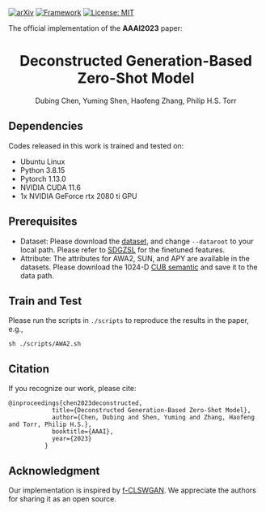 [![arXiv](https://img.shields.io/badge/stat.ML-arXiv%3A2204.11280-B31B1B.svg)](https://arxiv.org/abs/2204.11280)
[![Framework](https://img.shields.io/badge/PyTorch-%23EE4C2C.svg?&logo=PyTorch&logoColor=white)](https://pytorch.org/)
[![License: MIT](https://img.shields.io/badge/License-MIT-yellow.svg)](https://github.com/git/git-scm.com/blob/main/MIT-LICENSE.txt)

The official implementation of the **AAAI2023** paper:

<div align="center">
<h1>
<b>
Deconstructed Generation-Based Zero-Shot Model
</b>
</h1>
</div>

<div align="center">
Dubing Chen, Yuming Shen, Haofeng Zhang, Philip H.S. Torr
</div>

## Dependencies
Codes released in this work is trained and tested on:
- Ubuntu Linux
- Python 3.8.15
- Pytorch 1.13.0
- NVIDIA CUDA 11.6
- 1x NVIDIA GeForce rtx 2080 ti GPU
## Prerequisites
- Dataset: Please download the [dataset](https://www.mpi-inf.mpg.de/departments/computer-vision-and-machine-learning/research/zero-shot-learning/zero-shot-learning-the-good-the-bad-and-the-ugly), and change `--dataroot` to your local path. Please refer to [SDGZSL](https://github.com/uqzhichen/SDGZSL) for the finetuned features.
- Attribute: The attributes for AWA2, SUN, and APY are available in the datasets. Please download the 1024-D [CUB semantic](https://github.com/Hanzy1996/CE-GZSL) and save it to the data path.

## Train and Test
Please run the scripts in `./scripts` to reproduce the results in the paper, e.g.,
```
sh ./scripts/AWA2.sh
```


## Citation
If you recognize our work, please cite:  
```
@inproceedings{chen2023deconstructed,
            title={Deconstructed Generation-Based Zero-Shot Model},
            author={Chen, Dubing and Shen, Yuming and Zhang, Haofeng and Torr, Philip H.S.},
            booktitle={AAAI},
            year={2023}
          }
```
    
## Acknowledgment
Our implementation is inspired by [f-CLSWGAN](https://www.mpi-inf.mpg.de/departments/computer-vision-and-machine-learning/research/zero-shot-learning/feature-generating-networks-for-zero-shot-learning). We appreciate the authors for sharing it as an open source.

